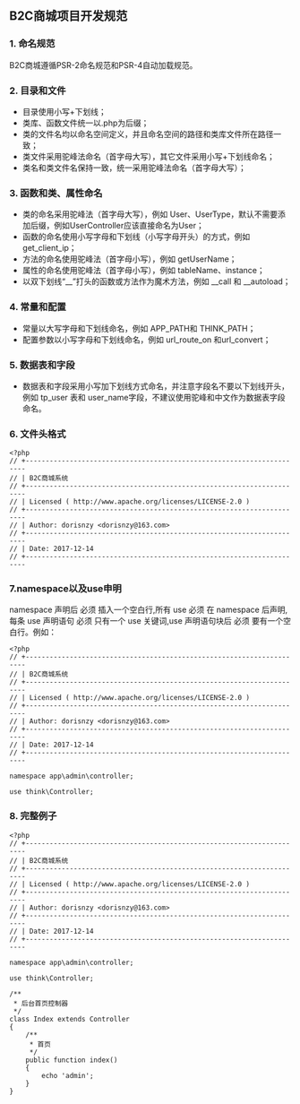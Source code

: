 ## B2C商城项目开发规范

### 1. 命名规范
B2C商城遵循PSR-2命名规范和PSR-4自动加载规范。

### 2. 目录和文件
- 目录使用小写+下划线；
- 类库、函数文件统一以.php为后缀；
- 类的文件名均以命名空间定义，并且命名空间的路径和类库文件所在路径一致；
- 类文件采用驼峰法命名（首字母大写），其它文件采用小写+下划线命名；
- 类名和类文件名保持一致，统一采用驼峰法命名（首字母大写）；

### 3. 函数和类、属性命名
- 类的命名采用驼峰法（首字母大写），例如 User、UserType，默认不需要添加后缀，例如UserController应该直接命名为User；
- 函数的命名使用小写字母和下划线（小写字母开头）的方式，例如 get_client_ip；
- 方法的命名使用驼峰法（首字母小写），例如 getUserName；
- 属性的命名使用驼峰法（首字母小写），例如 tableName、instance；
- 以双下划线“__”打头的函数或方法作为魔术方法，例如 __call 和 __autoload；

### 4. 常量和配置

- 常量以大写字母和下划线命名，例如 APP_PATH和 THINK_PATH；
- 配置参数以小写字母和下划线命名，例如 url_route_on 和url_convert；

### 5. 数据表和字段
- 数据表和字段采用小写加下划线方式命名，并注意字段名不要以下划线开头，例如 tp_user 表和 user_name字段，不建议使用驼峰和中文作为数据表字段命名。

### 6. 文件头格式
    <?php
	// +----------------------------------------------------------------------
	// | B2C商城系统
	// +----------------------------------------------------------------------
	// | Licensed ( http://www.apache.org/licenses/LICENSE-2.0 )
	// +----------------------------------------------------------------------
	// | Author: dorisnzy <dorisnzy@163.com>
	// +----------------------------------------------------------------------
	// | Date: 2017-12-14
	// +----------------------------------------------------------------------

### 7.namespace以及use申明
namespace 声明后 必须 插入一个空白行,所有 use 必须 在 namespace 后声明,每条 use 声明语句 必须 只有一个 use 关键词,use 声明语句块后 必须 要有一个空白行。例如：
	
    <?php
	// +----------------------------------------------------------------------
	// | B2C商城系统
	// +----------------------------------------------------------------------
	// | Licensed ( http://www.apache.org/licenses/LICENSE-2.0 )
	// +----------------------------------------------------------------------
	// | Author: dorisnzy <dorisnzy@163.com>
	// +----------------------------------------------------------------------
	// | Date: 2017-12-14
	// +----------------------------------------------------------------------

	namespace app\admin\controller;
    
    use think\Controller;

### 8. 完整例子
    <?php
    // +----------------------------------------------------------------------
    // | B2C商城系统
    // +----------------------------------------------------------------------
    // | Licensed ( http://www.apache.org/licenses/LICENSE-2.0 )
    // +----------------------------------------------------------------------
    // | Author: dorisnzy <dorisnzy@163.com>
    // +----------------------------------------------------------------------
    // | Date: 2017-12-14
    // +----------------------------------------------------------------------
    
    namespace app\admin\controller;
    
    use think\Controller;
    
    /**
     * 后台首页控制器
     */
    class Index extends Controller
    {   
	    /**
	     * 首页
	     */
	    public function index()
	    {
	    	echo 'admin';
	    }
    }